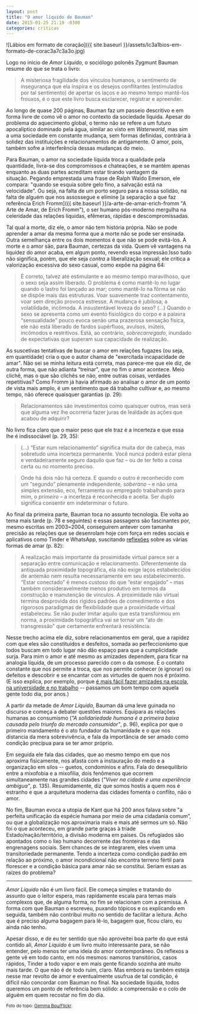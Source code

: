 ```yaml
---
layout: post
title: "O amor líquido de Bauman"
date: 2015-01-25 21:19 -0300
categories: críticas
---
```

![Lábios em formato de coração]({{ site.baseurl }}/assets/lc3a1bios-em-formato-de-corac3a7c3a3o.jpg)

Logo no início de _Amor Líquido,_ o sociólogo polonês Zygmunt Bauman resume do que se trata o livro:

> A misteriosa fragilidade dos vínculos humanos, o sentimento de insegurança que ela inspira e os desejos conflitantes (estimulados por tal sentimento) de apertar os laços e ao mesmo tempo mantê-los frouxos, é o que este livro busca esclarecer, registrar e apreender.

Ao longo de quase 200 páginas, Bauman faz um passeio descritivo e em forma livre de como vê o amor no contexto da sociedade líquida. Apesar do problema do aquecimento global, o termo não se refere a um futuro apocalíptico dominado pela água, similar ao visto em _Waterworld_, mas sim a uma sociedade em constante mudança, sem formas definidas, contrária à solidez das instituições e relacionamentos de antigamente. O amor, pois, também sofre a interferência dessas mudanças do meio.

Para Bauman, o amor na sociedade líquida troca a qualidade pela quantidade, livra-se dos compromissos e chateações, e se mantém apenas enquanto as duas partes acreditam estar tirando vantagem da situação. Pegando emprestada uma frase de Ralph Waldo Emerson, ele compara: "quando se esquia sobre gelo fino, a salvação está na velocidade". Ou seja, na falta de um porto seguro para a nossa solidão, na falta de alguém que nos assossegue e elimine [a separação a que faz referência Erich Fromm]({{ site.baseurl }}/a-arte-de-amar-erich-fromm "A Arte de Amar, de Erich Fromm"), o ser humano pós-moderno mergulha na celeridade das relações líquidas, efêmeras, rápidas e descompromissadas.

Tal qual a morte, diz ele, o amor não tem história própria. Não se pode aprender a amar da mesma forma que a morte não se pode ser ensinada. Outra semelhança entre os dois momentos é que não se pode evitá-los. A morte e o amor são, para Bauman, certezas da vida. Quem vê vantagens na liquidez do amor acaba, em algum ponto, revendo essa impressão.Isso tudo não significa, porém, que ele seja _contra_ a liberalização sexual; ele critica a valorização excessiva do sexo casual, como expõe na página 64:

> É correto, talvez até estimulante e ao mesmo tempo maravilhoso, que o sexo seja assim liberado. O problema é como mantê-lo no lugar quando o lastro foi lançado ao mar; como mantê-lo na fôrma se não se dispõe mais das estruturas. Voar suavemente traz contentamento, voar sem direção provoca estresse. A mudança é jubilosa; a volatilidade, incômoda. A insustentável leveza do sexo? (...) Quando o sexo se apresenta como um evento fisiológico do corpo e a palavra “sensualidade” pouco evoca senão uma prazerosa sensação física, ele não está liberado de fardos supérfluos, avulsos, inúteis, incômodos e restritivos. Está, ao contrário, _sobrecarregado_, inundado de expectativas que superam sua capacidade de realização.

As suscetivas tentativas de buscar o amor em relações fugazes (ou seja, em quantidade) cria o que o autor chama de "exercitada incapacidade de amar". Não sei se minha leitura está correta, mas parece-me que ele diz, de outra forma, que não adianta "treinar", que no fim o amor acontece. Meio clichê, mas o que são clichês se não, entre outras coisas, verdades repetitivas? Como Fromm já havia afirmado ao analisar o amor de um ponto de vista mais amplo, é um sentimento que dá trabalho cultivar e, ao mesmo tempo, não oferece quaisquer garantias (p. 29):

> Relacionamentos são investimentos como quaisquer outros, mas será que alguma vez lhe ocorreria fazer juras de lealdade às ações que acabou de adquirir?

No livro fica claro que o maior peso que ele traz é a incerteza e que essa lhe é indissociável (p. 29, 35):

> (...) “Estar num relacionamento” significa muita dor de cabeça, mas sobretudo uma incerteza permanente. Você nunca poderá estar plena e verdadeiramente seguro daquilo que faz – ou de ter feito a coisa certa ou no momento preciso.

> Onde há dois não há certeza. E quando o outro é reconhecido com um “segundo” plenamente independente, _soberano_ – e não uma simples extensão, eco, ferramenta ou empregado trabalhando para mim, o _primeiro_ – a incerteza é reconhecida e aceita. Ser duplo significa consentir em indeterminar o futuro.

Ao final da primeira parte, Bauman toca no assunto tecnologia. Ele volta ao tema mais tarde (p. 78 e seguintes) e essas passagens são fascinantes por, mesmo escritas em 2003~2004, conseguirem antever com tamanha precisão as relações que se desenrolam hoje com força em redes sociais e aplicativos como Tinder e WhatsApp, suscitando [reflexões](http://julianacunha.com/nonada/peso-leveza-tinder/ "Peso, leveza, Tinder") sobre as várias formas de amar (p. 82):

> A realização mais importante da proximidade virtual parece ser a separação entre comunicação e relacionamento. Diferentemente da antiquada proximidade topográfica, ela não exige laços estabelecidos de antemão nem resulta necessariamente em seu estabelecimento. “Estar conectado” é menos custoso do que “estar engajado” – mas também consideravelmente menos produtivo em termos da construção e manutenção de vínculos. A proximidade não virtual termina desprovida dos rígidos padrões de comedimento e dos rigorosos paradigmas de flexibilidade que a proximidade virtual estabeleceu. Se não puder imitar aquilo que esta transformou em norma, a proximidade topográfica vai se tornar um “ato de transgressão” que certamente enfrentará resistência.

Nesse trecho acima ele diz, sobre relacionamentos em geral, que a rapidez com que eles são constituídos e desfeitos, somada ao perfeccionismo que todos buscam em todo lugar não dão espaço para que a cumplicidade surja. Para mim o amor e até mesmo as amizades dependem, para ficar na analogia líquida, de um processo parecido com o da osmose. É o contato constante que nos permite a troca, que nos permite conhecer (e ignorar) os defeitos e descobrir e se encantar com as virtudes de quem nos é próximo. (E isso explica, por exemplo, porque [é mais fácil fazer amizades na escola, na universidade e no trabalho](http://waitbutwhy.com/2014/12/10-types-odd-friendships-youre-probably-part.html "10 Types of Odd Friendships You’re Probably Part Of") -- passamos um bom tempo com aquela gente todo dia, por anos.)

A partir da metade de _Amor Líquido_, Bauman dá uma leve guinada no discurso e começa a debater questões maiores. Equipara as relações humanas ao consumismo (_"A solidariedade humana é a primeira baixa causada pelo triunfo do mercado consumidor"_, p. 96), explica por que o primeiro mandamento é o ato fundador da humanidade e o que nos distancia da mera sobrevivência, e fala da importância de ser amado como condição precípua para se ter amor próprio.

Em seguida ele fala das cidades, que ao mesmo tempo em que nos aproxima fisicamente, nos afasta com a instauração do medo e a organização em silos -- guetos, condomínios e afins. Fala do desequilíbrio entre a mixofobia e a mixofilia, dois fenômenos que ocorrem simultaneamente nas grandes cidades (_"Viver na cidade é uma experiência ambígua"_, p. 135). Resumidamente, diz que somos hostis a quem nos é estranho e que a arquitetura moderna das cidades fomenta o conflito, não o amor.

No fim, Bauman evoca a utopia de Kant que há 200 anos falava sobre "a perfeita unificação da espécie humana por meio de uma cidadania comum”, ou que a globalização nos aproximaria mais e mais até sermos um só. Não foi o que aconteceu, em grande parte graças à tríade Estado/nação/território, a divisão moderna em países. Os refugiados são apontados como o lixo humano decorrente das fronteiras e das engrenagens sociais. Sem chances de se integrarem, eles vivem uma transitoriedade permanente. Tendo a incerteza como condição padrão em relação ao próximo, o amor incondicional não encontra terreno fértil para florescer e a condição básica para amar não se constitui. Seriam essas as raízes do problema?

***

_Amor Líquido_ não é um livro fácil. Ele começa simples e tratando do assunto que o leitor espera, mas rapidamente escala para temas mais complexos que, de alguma forma, no fim se relacionam com a premissa. A forma com que Bauman o escreveu, puxando tópicos e os explicando em seguida, também não contribui muito no sentido de facilitar a leitura. Acho que é preciso alguma bagagem para lê-lo, bagagem que, ficou claro, eu ainda não tenho.

Apesar disso, e de eu ter sentido que não aproveitei boa parte do que está contido ali, _Amor Líquido_ é um livro muito interessante para, se não entender, pelo menos ter uma ideia do amor contemporâneo. Os reflexos a gente vê em todo canto, em nós mesmos: namoros transitórios, casos rápidos, Tinder a todo vapor e em mais gente ficando sozinha até muito mais tarde. O que não é de todo ruim, claro. Mas embora eu também esteja nesse mar revolto de amor e eventualmente usufrua de tal condição, é difícil não concordar com Bauman no final. Na sociedade líquida, todos queremos um ponto de referência bem sólido: a compreensão e o colo de alguém em quem recostar no fim do dia.

<small>Foto do topo: [Gemma Bou/Flickr](https://www.flickr.com/photos/gemmabou/5198326130/ "Whistling a love song").</small>
